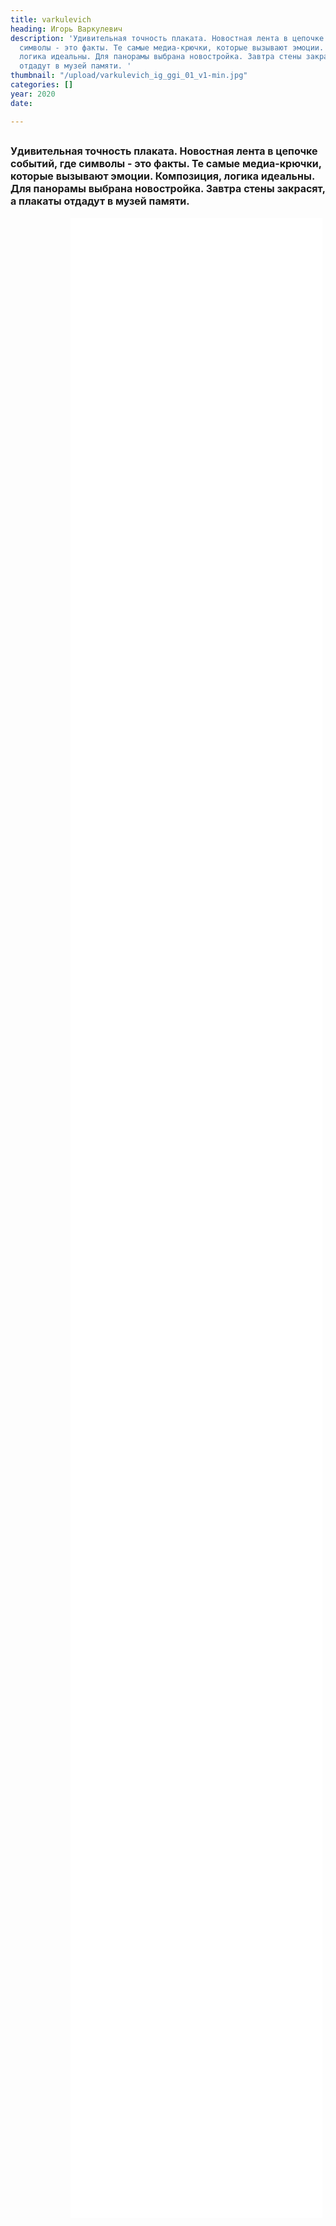 ```yaml
---
title: varkulevich
heading: Игорь Варкулевич
description: 'Удивительная точность плаката. Новостная лента в цепочке событий, где
  символы - это факты. Те самые медиа-крючки, которые вызывают эмоции. Композиция,
  логика идеальны. Для панорамы выбрана новостройка. Завтра стены закрасят, а плакаты
  отдадут в музей памяти. '
thumbnail: "/upload/varkulevich_ig_ggi_01_v1-min.jpg"
categories: []
year: 2020
date: 

---
```

<!-- <Pano /> -->
<div>
<h2>
    <!-- пишите описание тут -->
<span style="font-size: 1rem;">Удивительная точность плаката. Новостная лента в цепочке событий, где символы - это факты. Те самые медиа-крючки, которые вызывают эмоции. Композиция, логика идеальны. Для панорамы выбрана новостройка. Завтра стены закрасят, а плакаты отдадут в музей памяти. </span>
</h2>
<iframe src="/varkulevich/index.html" frameborder="0" scrolling="yes" style="height: 80vh; width: 80%; margin: 0 10vw" allowfullscreen="true" webkitallowfullscreen="true" mozallowfullscreen="true"></iframe>
</div>